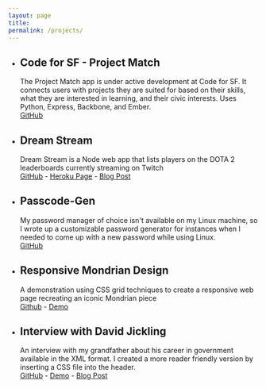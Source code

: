 ```yaml
---
layout: page
title:
permalink: /projects/
---
```


<ul class="post-list">
  <li><h2 class="project-title">Code for SF - Project Match</h2>
  <div class="project-text">The Project Match app is under active development at Code for SF. It connects users with projects they are suited for based on their skills, what they are interested in learning, and their civic interests. Uses Python, Express, Backbone, and Ember.</div>
    <div class="project-links"><a href="https://github.com/designforsf/brigade-matchmaker">GitHub</a></div></li>

  <li><h2 class="project-title">Dream Stream</h2>
  <div class="project-text">Dream Stream is a Node web app that lists players on the DOTA 2 leaderboards currently streaming on Twitch</div>
  <div class="project-links"><a href="https://github.com/pauljickling/Dream-Stream">GitHub</a> - <a href="https://dreamstream.herokuapp.com">Heroku Page</a> - <a href="https://pauljickling.github.io/node/express/twitch/dota/2017/03/29/Dream-Stream-Evaluation.html">Blog Post</a></div></li>

  <li><h2 class="project-title">Passcode-Gen</h2>
  <div class="project-text">My password manager of choice isn't available on my Linux machine, so I wrote up a customizable password generator for instances when I needed to come up with a new password while using Linux.</div>
  <div class="project-links"><a href="https://github.com/pauljickling/Passcode-Gen">GitHub</a></div></li>

  <li><h2 class="project-title">Responsive Mondrian Design</h2>
  <div class="project-text">A demonstration using CSS grid techniques to create a responsive web page recreating an iconic Mondrian piece</div>
  <div class="project-links"><a href="https://github.com/pauljickling/Mondrian-Grid-Demo">Github</a> - <a href="https://pauljickling.github.io/sites/mondiran">Demo</a></div></li>

  <li><h2 class="project-title">Interview with David Jickling</h2>
  <div class="project-text">An interview with my grandfather about his career in government available in the XML format. I created a more reader friendly version by inserting a CSS file into the header.</div>
  <div class="project-links"><a href="https://github.com/pauljickling/Interview-with-David-Jickling">GitHub</a> - <a href="https://pauljickling.github.io/sites/css/css.xml">Demo</a> - <a href="https://pauljickling.github.io/xml/css/2017/04/02/Interview-With-David-Jickling-Evaluation.html">Blog Post</a></div></li>
